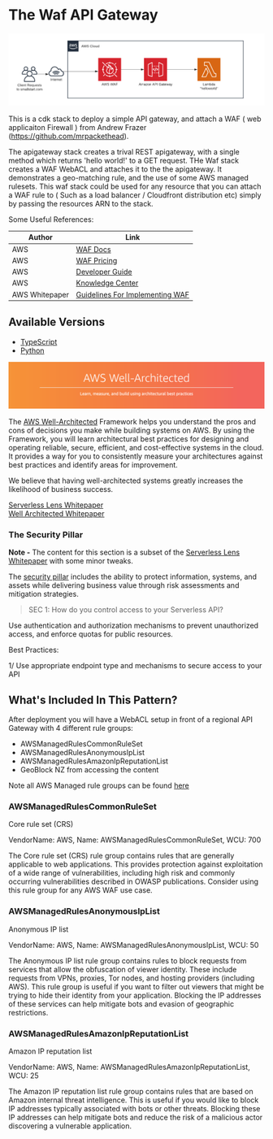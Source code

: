 # The Waf API Gateway

![architecture](img/the-waf-apigateway.png)

This is a cdk stack to deploy a simple API gateway, and attach a WAF ( web applicaiton Firewall ) from Andrew Frazer (<https://github.com/mrpackethead>).

The apigateway stack creates a trival REST apigateway, with a single method which returns 'hello world!' to a GET request. 
THe Waf stack creates a WAF WebACL and attaches it to the the apigateway. It demonstrates a geo-matching rule, and the use of some AWS managed rulesets. This waf stack could be used for any resource that you can attach a WAF rule to ( Such as a load balancer / Cloudfront distribution etc) simply by passing the resources ARN to the stack. 

Some Useful References:

| Author        | Link           |
| ------------- | ------------- |
| AWS      | [WAF Docs](https://aws.amazon.com/waf/) |
| AWS | [WAF Pricing](https://aws.amazon.com/waf/pricing/) |
| AWS | [Developer Guide](https://docs.aws.amazon.com/AmazonCloudFront/latest/DeveloperGuide/distribution-web-awswaf.html) |
| AWS | [Knowledge Center](https://aws.amazon.com/premiumsupport/knowledge-center/waf-block-common-attacks/) |
| AWS Whitepaper | [Guidelines For Implementing WAF](https://d1.awsstatic.com/whitepapers/guidelines-implementing-aws-waf.pdf) |


## Available Versions

 * [TypeScript](typescript/)
 * [Python](python/)

![AWS Well Architected](img/well_architected.png)

The [AWS Well-Architected](https://aws.amazon.com/architecture/well-architected/) Framework helps you understand the pros and cons of
decisions you make while building systems on AWS. By using the Framework, you will learn architectural best practices for designing and operating reliable, secure, efficient, and cost-effective systems in the cloud. It provides a way for you to consistently measure your architectures against best practices and identify areas for improvement.

We believe that having well-architected systems greatly increases the likelihood of business success.

[Serverless Lens Whitepaper](https://d1.awsstatic.com/whitepapers/architecture/AWS-Serverless-Applications-Lens.pdf) <br />
[Well Architected Whitepaper](http://d0.awsstatic.com/whitepapers/architecture/AWS_Well-Architected_Framework.pdf)

### The Security Pillar

<strong>Note -</strong> The content for this section is a subset of the [Serverless Lens Whitepaper](https://d1.awsstatic.com/whitepapers/architecture/AWS-Serverless-Applications-Lens.pdf) with some minor tweaks.

The [security pillar](https://d1.awsstatic.com/whitepapers/architecture/AWS-Serverless-Applications-Lens.pdf#page=38) includes the ability to protect information, systems, and assets while delivering business value through risk assessments and mitigation strategies.

> SEC 1: How do you control access to your Serverless API?

Use authentication and authorization mechanisms to prevent unauthorized access, and enforce quotas for public resources.

Best Practices:

1/ Use appropriate endpoint type and mechanisms to secure access to your API

## What's Included In This Pattern?

After deployment you will have a WebACL setup in front of a regional API Gateway with 4 different rule groups:

- AWSManagedRulesCommonRuleSet
- AWSManagedRulesAnonymousIpList
- AWSManagedRulesAmazonIpReputationList
- GeoBlock NZ from accessing the content

Note all AWS Managed rule groups can be found [here](https://docs.aws.amazon.com/waf/latest/developerguide/aws-managed-rule-groups-list.html)

### AWSManagedRulesCommonRuleSet

Core rule set (CRS)

VendorName: AWS, Name: AWSManagedRulesCommonRuleSet, WCU: 700

The Core rule set (CRS) rule group contains rules that are generally applicable to web applications. This provides protection against exploitation of a wide range of vulnerabilities, including high risk and commonly occurring vulnerabilities described in OWASP publications. Consider using this rule group for any AWS WAF use case.

### AWSManagedRulesAnonymousIpList

Anonymous IP list

VendorName: AWS, Name: AWSManagedRulesAnonymousIpList, WCU: 50

The Anonymous IP list rule group contains rules to block requests from services that allow the obfuscation of viewer identity. These include requests from VPNs, proxies, Tor nodes, and hosting providers (including AWS). This rule group is useful if you want to filter out viewers that might be trying to hide their identity from your application. Blocking the IP addresses of these services can help mitigate bots and evasion of geographic restrictions.

### AWSManagedRulesAmazonIpReputationList

Amazon IP reputation list

VendorName: AWS, Name: AWSManagedRulesAmazonIpReputationList, WCU: 25

The Amazon IP reputation list rule group contains rules that are based on Amazon internal threat intelligence. This is useful if you would like to block IP addresses typically associated with bots or other threats. Blocking these IP addresses can help mitigate bots and reduce the risk of a malicious actor discovering a vulnerable application.